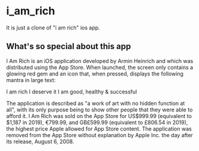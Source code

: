 <h1>i_am_rich</h1>

It is just a clone of "i am rich" ios app.

<h2> What's so special about this app </h2>
I Am Rich is an iOS application developed by Armin Heinrich and which was distributed using the App Store.
When launched, the screen only contains a glowing red gem and an icon that, when pressed, displays the following mantra in large text:

I am rich
I deserve it
I am good,
healthy & successful

The application is described as "a work of art with no hidden function at all",
with its only purpose being to show other people that they were able to afford it.
I Am Rich was sold on the App Store for US$999.99 (equivalent to $1,187 in 2019), €799.99, and GB£599.99 (equivalent to £806.54 in 2019),
the highest price Apple allowed for App Store content.
The application was removed from the App Store without explanation by Apple Inc. the day after its release, August 6, 2008.
